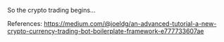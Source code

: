 So the crypto trading begins...

References:
https://medium.com/@joeldg/an-advanced-tutorial-a-new-crypto-currency-trading-bot-boilerplate-framework-e777733607ae
